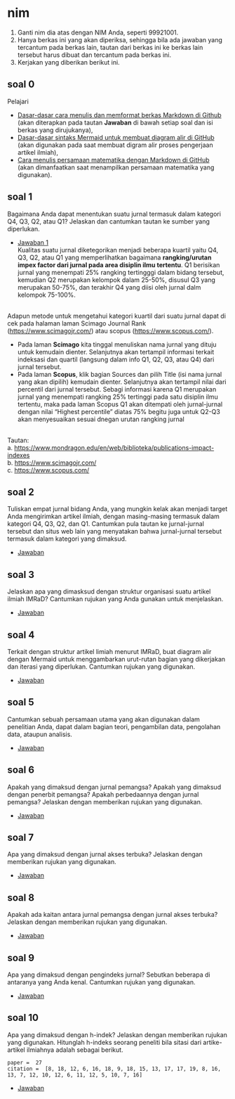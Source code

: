 # nim
1. Ganti nim dia atas dengan NIM Anda, seperti 99921001.
2. Hanya berkas ini yang akan diperiksa, sehingga bila ada jawaban yang tercantum pada berkas lain, tautan dari berkas ini ke berkas lain tersebut harus dibuat dan tercantum pada berkas ini.
3. Kerjakan yang diberikan berikut ini.


## soal 0
Pelajari
+ [Dasar-dasar cara menulis dan memformat berkas Markdown di Github](https://docs.github.com/en/get-started/writing-on-github/getting-started-with-writing-and-formatting-on-github/basic-writing-and-formatting-syntax)<br>(akan diterapkan pada tautan **Jawaban** di bawah setiap soal dan isi berkas yang dirujukanya),
+ [Dasar-dasar sintaks Mermaid untuk membuat diagram alir di GitHub](https://mermaid-js.github.io/mermaid/#/flowchart)<br>
(akan digunakan pada saat membuat digram alir proses pengerjaan artikel ilmiah),
+ [Cara menulis persamaan matematika dengan Markdown di GitHub](https://docs.github.com/en/get-started/writing-on-github/working-with-advanced-formatting/writing-mathematical-expressions)<br>
(akan dimanfaatkan saat menampilkan persamaan matematika yang digunakan).


## soal 1
Bagaimana Anda dapat menentukan suatu jurnal termasuk dalam kategori Q4, Q3, Q2, atau Q1? Jelaskan dan cantumkan tautan ke sumber yang diperlukan.

+ [Jawaban 1]()
<br> Kualitas suatu jurnal diketegorikan menjadi beberapa kuartil yaitu Q4, Q3, Q2, atau Q1 yang memperlihatkan bagaimana **rangking/urutan impex factor dari jurnal pada area disiplin ilmu tertentu**. Q1 berisikan jurnal yang menempati 25% rangking tertingggi dalam bidang tersebut, kemudian Q2 merupakan kelompok dalam 25-50%, disusul Q3 yang merupakan 50-75%, dan terakhir Q4 yang diisi oleh jurnal dalm kelompok 75-100%.

<br> Adapun metode untuk mengetahui kategori kuartil dari suatu jurnal dapat di cek pada halaman laman Scimago Journal Rank (https://www.scimagojr.com/) atau scopus (https://www.scopus.com/).
-	Pada laman **Scimago** kita tinggal menuliskan nama jurnal yang dituju untuk kemudain dienter. Selanjutnya akan tertampil informasi terkait indeksasi dan quartil (langsung dalam info Q1, Q2, Q3, atau Q4) dari jurnal tersebut.
-	Pada laman **Scopus**, klik bagian Sources dan pilih Title (isi nama jurnal yang akan dipilih) kemudain dienter. Selanjutnya akan tertampil nilai dari percentil dari jurnal tersebut. Sebagi informasi karena Q1 merupakan jurnal yang menempati rangking 25% tertinggi pada satu disiplin ilmu tertentu, maka pada laman Scopus Q1 akan ditempati oleh jurnal-jurnal dengan nilai “Highest percentile” diatas 75% begitu juga untuk Q2-Q3 akan menyesuaikan sesuai dnegan urutan rangking jurnal


<br>Tautan:<br>
a.	https://www.mondragon.edu/en/web/biblioteka/publications-impact-indexes<br>
b.	https://www.scimagojr.com/<br>
c.	https://www.scopus.com/



## soal 2
Tuliskan empat jurnal bidang Anda, yang mungkin kelak akan menjadi target Anda mengirimkan artikel ilmiah, dengan masing-masing termasuk dalam kategori Q4, Q3, Q2, dan Q1. Cantumkan pula tautan ke jurnal-jurnal tersebut dan situs web lain yang menyatakan bahwa jurnal-jurnal tersebut termasuk dalam kategori yang dimaksud.

+ [Jawaban]()


## soal 3
Jelaskan apa yang dimasksud dengan struktur organisasi suatu artikel ilmiah IMRaD? Cantumkan rujukan yang Anda gunakan untuk menjelaskan.

+ [Jawaban]()


## soal 4
Terkait dengan struktur artikel limiah menurut IMRaD, buat diagram alir dengan Mermaid untuk menggambarkan urut-rutan bagian yang dikerjakan dan iterasi yang diperlukan. Cantumkan rujukan yang digunakan.

+ [Jawaban]()


## soal 5
Cantumkan sebuah persamaan utama yang akan digunakan dalam penelitian Anda, dapat dalam bagian teori, pengambilan data, pengolahan data, ataupun analisis.

+ [Jawaban]()


## soal 6
Apakah yang dimaksud dengan jurnal pemangsa? Apakah yang dimaksud dengan penerbit pemangsa? Apakah perbedaannya dengan jurnal pemangsa? Jelaskan dengan memberikan rujukan yang digunakan.

+ [Jawaban]()


## soal 7
Apa yang dimaksud dengan jurnal akses terbuka? Jelaskan dengan memberikan rujukan yang digunakan.


+ [Jawaban]()


## soal 8
Apakah ada kaitan antara jurnal pemangsa dengan jurnal akses terbuka? Jelaskan dengan memberikan rujukan yang digunakan.

+ [Jawaban]()


## soal 9
Apa yang dimaksud dengan pengindeks jurnal? Sebutkan beberapa di antaranya yang Anda kenal. Cantumkan rujukan yang digunakan.

+ [Jawaban]()


## soal 10
Apa yang dimaksud dengan h-indek? Jelaskan dengan memberikan rujukan yang digunakan. Hitunglah h-indeks seorang peneliti bila sitasi dari artike-artikel ilmiahnya adalah sebagai berikut.

```
paper =  27
citation =  [8, 18, 12, 6, 16, 18, 9, 18, 15, 13, 17, 17, 19, 8, 16, 13, 7, 12, 10, 12, 6, 11, 12, 5, 10, 7, 16] 
```

+ [Jawaban]()
